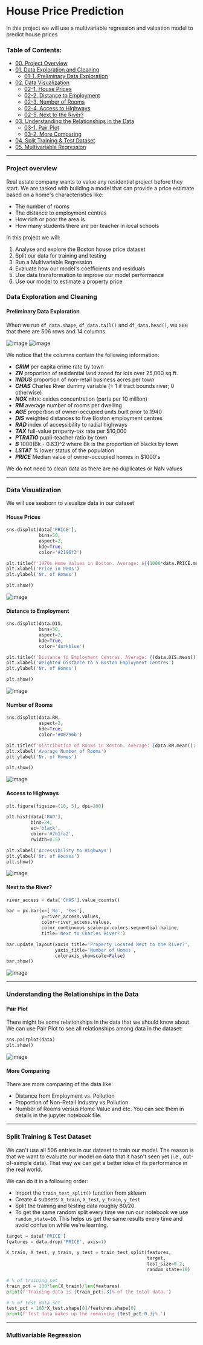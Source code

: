 # House Price Prediction
In this project we will use a multivariable regression and valuation model to predict house prices 

### Table of Contents:
 - [00. Project Overview](#project-overview)
 - [01. Data Exploration and Cleaning](#data-exploration-and-cleaning)
   - [01-1. Preliminary Data Exploration](#preliminary-data-exploration)
 - [02. Data Visualization](#data-visualization)
   - [02-1. House Prices](#house-prices)
   - [02-2. Distance to Employment](#distance-to-employment)
   - [02-3. Number of Rooms](#number-of-rooms)
   - [02-4. Access to Highways ](#access-to-highways )
   - [02-5. Next to the River?](#next-to-the-river?)
 - [03. Understanding the Relationships in the Data](#understanding-the-relationships-in-the-data)
   - [03-1. Pair Plot](#pair-plot)
   - [03-2. More Comparing](#more-compariong)
 - [04. Split Training & Test Dataset](#split-training-and-test-dataset)
 - [05. Multivariable Regression](#multivariable-regression)
  
 ---

### Project overview
Real estate company wants to value any residential project before they start. We are tasked with building a model that can provide a price estimate based on a home's characteristics like:
- The number of rooms
- The distance to employment centres
- How rich or poor the area is
- How many students there are per teacher in local schools

In this project we will:
1. Analyse and explore the Boston house price dataset
2. Split our data for training and testing
3. Run a Multivariable Regression
4. Evaluate how our model's coefficients and residuals
5. Use data transformation to improve our model performance
6. Use our model to estimate a property price

###  Data Exploration and Cleaning
#### Preliminary Data Exploration
When we run `df_data.shape`, `df_data.tail()` and `df_data.head()`, we see that there are 506 rows and 14 columns.

![image](https://github.com/user-attachments/assets/55d5e636-9033-469c-9367-41919afd2f6e)
![image](https://github.com/user-attachments/assets/63bebb65-14c3-4dda-87d1-c6e0e1cf6247)

We notice that the columns contain the following information:

- _**CRIM**_     per capita crime rate by town
- _**ZN**_       proportion of residential land zoned for lots over 25,000 sq.ft.
- _**INDUS**_    proportion of non-retail business acres per town
- _**CHAS**_     Charles River dummy variable (= 1 if tract bounds river; 0 otherwise)
- _**NOX**_      nitric oxides concentration (parts per 10 million)
- _**RM**_       average number of rooms per dwelling
- _**AGE**_      proportion of owner-occupied units built prior to 1940
- _**DIS**_      weighted distances to five Boston employment centres
- _**RAD**_      index of accessibility to radial highways
- _**TAX**_      full-value property-tax rate per $10,000
- _**PTRATIO**_  pupil-teacher ratio by town
- _**B**_        1000(Bk - 0.63)^2 where Bk is the proportion of blacks by town
- _**LSTAT**_    % lower status of the population
- _**PRICE**_     Median value of owner-occupied homes in $1000's

We do not need to clean data as there are no duplicates or NaN values

---

### Data Visualization
We will use seaborn to visualize data in our dataset

#### House Prices
```Python
sns.displot(data['PRICE'], 
            bins=50, 
            aspect=2,
            kde=True, 
            color='#2196f3')

plt.title(f'1970s Home Values in Boston. Average: ${(1000*data.PRICE.mean()):.6}')
plt.xlabel('Price in 000s')
plt.ylabel('Nr. of Homes')

plt.show()
```
![image](https://github.com/user-attachments/assets/4d17623a-9a9b-47b6-aee5-59edf9f30927)

#### Distance to Employment
```Python
sns.displot(data.DIS, 
            bins=50, 
            aspect=2,
            kde=True, 
            color='darkblue')

plt.title(f'Distance to Employment Centres. Average: {(data.DIS.mean()):.2}')
plt.xlabel('Weighted Distance to 5 Boston Employment Centres')
plt.ylabel('Nr. of Homes')

plt.show()
```
![image](https://github.com/user-attachments/assets/7e4e130b-4378-4220-8dcf-ffb80c06564a)

#### Number of Rooms
```Python
sns.displot(data.RM, 
            aspect=2,
            kde=True, 
            color='#00796b')

plt.title(f'Distribution of Rooms in Boston. Average: {data.RM.mean():.2}')
plt.xlabel('Average Number of Rooms')
plt.ylabel('Nr. of Homes')

plt.show()
```
![image](https://github.com/user-attachments/assets/12fb0a75-8fdb-4e0b-8315-79c02d3b5928)

#### Access to Highways 
```Python
plt.figure(figsize=(10, 5), dpi=200)

plt.hist(data['RAD'], 
         bins=24, 
         ec='black', 
         color='#7b1fa2', 
         rwidth=0.5)

plt.xlabel('Accessibility to Highways')
plt.ylabel('Nr. of Houses')
plt.show()
```
![image](https://github.com/user-attachments/assets/48bded7c-e1f3-4a68-b8f7-a00586077d1d)

#### Next to the River?
```Python
river_access = data['CHAS'].value_counts()

bar = px.bar(x=['No', 'Yes'],
             y=river_access.values,
             color=river_access.values,
             color_continuous_scale=px.colors.sequential.haline,
             title='Next to Charles River?')

bar.update_layout(xaxis_title='Property Located Next to the River?', 
                  yaxis_title='Number of Homes',
                  coloraxis_showscale=False)
bar.show()
```
![image](https://github.com/user-attachments/assets/ed5c210c-b74f-4989-9cd5-da5ca16e6edf)

---

### Understanding the Relationships in the Data
#### Pair Plot
There might be some relationships in the data that we should know about. We can use Pair Plot to see all relationships among data in the dataset:
```Python
sns.pairplot(data)
plt.show()
```
![image](https://github.com/user-attachments/assets/5fbcaed1-6ba4-47e7-b62f-6cf1a0cdc83b)

#### More Comparing
There are more comparing of the data like:
- Distance from Employment vs. Pollution
- Proportion of Non-Retail Industry vs Pollution
- Number of Rooms versus Home Value
and etc.
You can see them in details in the jupyter notebook file.

---

### Split Training & Test Dataset
We can't use all 506 entries in our dataset to train our model. The reason is that we want to evaluate our model on data that it hasn't seen yet (i.e., out-of-sample data). 
That way we can get a better idea of its performance in the real world.

We can do it in a following order:
- Import the `train_test_split()` function from sklearn
- Create 4 subsets: `X_train`, `X_test`, `y_train`, `y_test`
- Split the training and testing data roughly 80/20.
- To get the same random split every time we run our notebook we use `random_state=10`. This helps us get the same results every time and avoid confusion while we're learning.

```Python
target = data['PRICE']
features = data.drop('PRICE', axis=1)

X_train, X_test, y_train, y_test = train_test_split(features, 
                                                    target, 
                                                    test_size=0.2, 
                                                    random_state=10)
```
```Python
# % of training set
train_pct = 100*len(X_train)/len(features)
print(f'Training data is {train_pct:.3}% of the total data.')

# % of test data set
test_pct = 100*X_test.shape[0]/features.shape[0]
print(f'Test data makes up the remaining {test_pct:0.3}%.')
```

---

### Multivariable Regression
